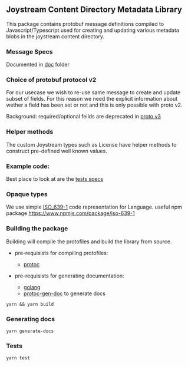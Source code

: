 ## Joystream Content Directory Metadata Library

This package contains protobuf message definitions compiled to Javascript/Typescript used for creating and updating various metadata blobs in the joystream content directory.

### Message Specs

Documented in [doc](./doc) folder

### Choice of protobuf protocol v2

For our usecase we wish to re-use same message to create and update  subset of fields.
For this reason we need the explicit information about wether a field has been set or not and this is only possible with proto v2.

Background: required/optional feilds are deprecated in [proto v3](https://www.ben-morris.com/handling-protocol-buffers-backwards-compatibility-between-versions-2-and-3-using-c/)


### Helper methods
The custom Joystream types such as License have helper methods to construct pre-defined well known values.

### Example code:

Best place to look at are the [tests specs](./test)

### Opaque types
We use simple [ISO_639-1](https://en.wikipedia.org/wiki/List_of_ISO_639-1_codes) code representation for Language.
useful npm package https://www.npmjs.com/package/iso-639-1

### Building the package

Building will compile the protofiles and build the library from source.

- pre-requisists for compiling protofiles:
    - [protoc](https://github.com/protocolbuffers/protobuf/releases)

- pre-requisists for generating documentation:
    - [golang](https://golang.org/)
    - [protoc-gen-doc](https://github.com/pseudomuto/protoc-gen-doc) to generate docs

```
yarn && yarn build
```

### Generating docs

```
yarn generate-docs
```

### Tests

```
yarn test
```